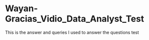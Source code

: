# Wayan-Gracias_Vidio_Data_Analyst_Test
This is the answer and queries I used to answer the questions test
